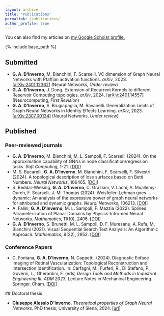 ```yaml
---
layout: archive
title: "Publications"
permalink: /publications/
author_profile: true
---
```



  You can also find my articles on <u><a href="https://scholar.google.com/citations?user=JsXiefkAAAAJ&hl=it" target="_blank">my Google Scholar profile</a>.</u>


{% include base_path %}

<!-- ## In preparation
<ul>
<li>
<b>E. Bachini</b> and M. Putti. Convergence analysis of the intrinsic surface finite element method. <em>arXiv</em>, 2022. [<a href="https://arxiv.org/abs/2203.07330" target="_blank">arXiv:2203.07330</a>]
</li>
</ul> -->

## Submitted

<ul>

<li>
<b>G. A. D'Inverno</b>, M. Bianchini, F. Scarselli. VC dimension of Graph Neural Networks with Pfaffian activation functions. <em>arXiv</em>, 2023. [<a href="https://arxiv.org/abs/2401.12362" target="_blank">arXiv:2401.12362</a>] (Neural Networks, <em>Under review</em>)
</li>

<li>
<b>G. A. D'Inverno</b>, J. Dong. Extension of Recurrent Kernels to different Reservoir Computing topologies. <em>arXiv</em>, 2024. [<a href="https://arxiv.org/abs/2401.14557" target="_blank">arXiv:2401.14557</a>] (Neurocomputing, <em>First Revision</em>)
</li>

<li>
<b>G. A. D'Inverno</b>, S. Brugiapaglia, M. Ravanelli. Generalization Limits of Graph Neural Networks in Identity Effects Learning. <em>arXiv</em>, 2023. [<a href="https://arxiv.org/abs/2307.00134" target="_blank">arXiv:2307.00134</a>] (Neural Networks, <em>Under review</em>)
</li>

</ul>



## Published

### Peer-reviewed journals
<ul>
<li>
<b>G. A. D’Inverno</b>, M. Bianchini, M. L. Sampoli, F. Scarselli (2024). On the approximation capability of GNNs in node classification/regression tasks. <em>Soft Computing</em>, 1-21.  [<a href="https://doi.org/10.1007/s00500-024-09676-1" target="_blank">DOI</a>]
</li>
<li>
M. S. Bucarelli,  <b>G. A. D’Inverno</b>, M. Bianchini, F. Scarselli, F. Silvestri (2024). A topological description of loss surfaces based on Betti Numbers. <em>Neural Networks</em>, 106465.  [<a href="https://doi.org/10.1016/j.neunet.2024.106465" target="_blank">DOI</a>]
</li>

<li>
S. Beddar-Wiesing,  <b>G. A. D’Inverno</b>, C. Graziani, V. Lachi, A. Moallemy-Oureh, F. Scarselli, J. M. Thomas (2024). Weisfeiler–Lehman goes dynamic: An analysis of the expressive power of graph neural networks for attributed and dynamic graphs. <em>Neural Networks</em>, 106213.  [<a href="https://doi.org/10.1016/j.neunet.2024.106213" target="_blank">DOI</a>]
</li>

<li>
A. Falini, <b>G. A. D'Inverno</b>, M. L. Sampoli, F. Mazzia (2022). Splines Parameterization of Planar Domains by Physics-Informed Neural Networks. <em>Mathematics</em>, 11(10), 2406.  [<a href="https://doi.org/10.3390/math11102406" target="_blank">DOI</a>]
</li>

<li>
 <b>G. A. D’Inverno</b>, S. Brunetti,  M. L. Sampoli, D. F. Muresanu, A. Rufa, M. Bianchini (2021). Visual Sequential Search Test Analysis: An Algorithmic Approach. <em>Mathematics</em>, 9(22), 2952. [<a href="https://doi.org/10.3390/math9222952" target="_blank">DOI</a>]
</li>
</ul>

### Conference Papers

<ul>
<li>
  C. Fontana, <b>G. A. D’Inverno</b>, N. Cappetti, (2024). Diagnostic Enface Imaging of Retinal Vascularization: Topological Reconstruction and Intersection Identification. In: Carfagni, M., Furferi, R., Di Stefano, P., Governi, L., Gherardini, F. (eds) <em>Design Tools and Methods in Industrial Engineering III. ADM 2023.</em> Lecture Notes in Mechanical Engineering. Springer, Cham. [<a href="https://doi.org/10.1007/978-3-031-58094-9\_5" target="_blank">DOI</a>]
</li>
</ul
>
## Doctoral thesis
<ul>
<li>
<b>Giuseppe Alessio D'Inverno</b>. <em>Theoretical properties of Graph Neural Networks</em>. PhD thesis, University of Siena, 2024.  [<a href="https://hdl.handle.net/11365/1259294" target="_blank">url</a>]
</li>
</ul>